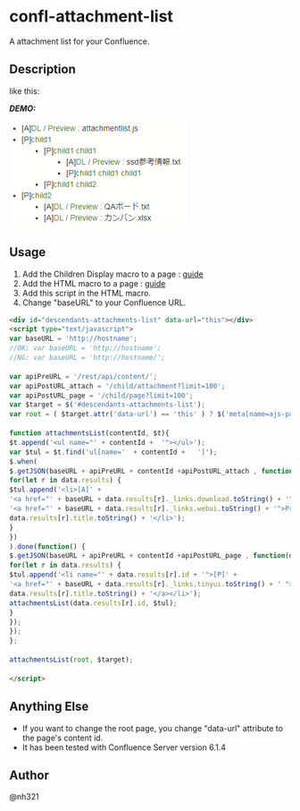 # confl-attachment-list

A attachment list for your Confluence.

## Description

like this:

***DEMO:***

![Demo](./img/result.png)

## Usage

1. Add the Children Display macro to a page : [guide](https://confluence.atlassian.com/doc/children-display-macro-139501.html)
2. Add the HTML macro to a page : [guide](https://confluence.atlassian.com/doc/html-macro-38273085.html)
3. Add this script in the HTML macro.
4. Change "baseURL" to your Confluence URL.

```html
<div id="descendants-attachments-list" data-url="this"></div>
<script type="text/javascript">
var baseURL = 'http://hostname';
//OK: var baseURL = 'http://hostname';
//NG: var baseURL = 'http://hostname/';

var apiPreURL = '/rest/api/content/';
var apiPostURL_attach = '/child/attachment?limit=100';
var apiPostURL_page = '/child/page?limit=100';
var $target = $('#descendants-attachments-list');
var root = ( $target.attr('data-url') == 'this' ) ? $('meta[name=ajs-page-id]').attr('content') : $target.attr('data-url');

function attachmentsList(contentId, $t){
$t.append('<ul name="' + contentId +  '"></ul>');
var $tul = $t.find('ul[name='  + contentId +   ']');
$.when(
$.getJSON(baseURL + apiPreURL + contentId +apiPostURL_attach , function(data) {
for(let r in data.results) {
$tul.append('<li>[A]' +
'<a href="' + baseURL + data.results[r]._links.download.toString() + '" download>DL</a> / ' +
'<a href="' + baseURL + data.results[r]._links.webui.toString() + '">Preview</a> : ' +
data.results[r].title.toString() + '</li>');
}
})
).done(function() {
$.getJSON(baseURL + apiPreURL + contentId +apiPostURL_page , function(data) {
for(let r in data.results) {
$tul.append('<li name="' + data.results[r].id + '">[P]' +
'<a href="' + baseURL + data.results[r]._links.tinyui.toString() + ' ">' +
data.results[r].title.toString() + '</a></li>');
attachmentsList(data.results[r].id, $tul);
}
});
});
};

attachmentsList(root, $target);

</script>
```

## Anything Else

- If you want to change the root page, you change "data-url" attribute to the page's content id.
- It has been tested with Confluence Server version 6.1.4

## Author

@nh321
